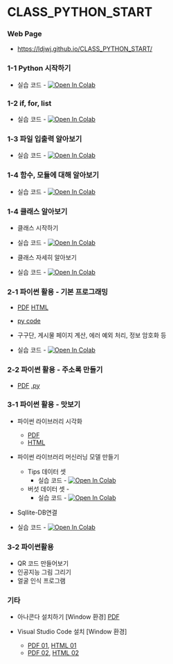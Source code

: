 # CLASS_PYTHON_START

### Web Page 
 * https://ldjwj.github.io/CLASS_PYTHON_START/

### 
### 1-1 Python 시작하기
 * 실습 코드 - [![Open In Colab](https://colab.research.google.com/assets/colab-badge.svg)](https://colab.research.google.com/github/LDJWJ/CLASS_PYTHON_START/blob/main/01_01_python_start.ipynb)

### 1-2 if, for, list
 * 실습 코드 - [![Open In Colab](https://colab.research.google.com/assets/colab-badge.svg)](https://colab.research.google.com/github/LDJWJ/CLASS_PYTHON_START/blob/main/01_02_python_start_if_for_list.ipynb)

### 1-3 파일 입출력 알아보기
 * 실습 코드 - [![Open In Colab](https://colab.research.google.com/assets/colab-badge.svg)](https://colab.research.google.com/github/LDJWJ/CLASS_PYTHON_START/blob/main/01_03_python_start_file.ipynb)

### 1-4 함수, 모듈에 대해 알아보기
 * 실습 코드 - [![Open In Colab](https://colab.research.google.com/assets/colab-badge.svg)](https://colab.research.google.com/github/LDJWJ/CLASS_PYTHON_START/blob/main/01_04_python_start_fnc_module.ipynb)

### 1-4 클래스 알아보기
 * 클래스 시작하기
 * 실습 코드 - [![Open In Colab](https://colab.research.google.com/assets/colab-badge.svg)](https://colab.research.google.com/github/LDJWJ/CLASS_PYTHON_START/blob/main/01_04_class_start_typeA.ipynb)
  
 * 클래스 자세히 알아보기
 * 실습 코드 - [![Open In Colab](https://colab.research.google.com/assets/colab-badge.svg)](https://colab.research.google.com/github/LDJWJ/CLASS_PYTHON_START/blob/main/01_04_class_start_typeB.ipynb)
  
### 2-1 파이썬 활용 - 기본 프로그래밍
 * [PDF](https://ldjwj.github.io/CLASS_PYTHON_START/02_01_programming_2204.pdf) [HTML](https://ldjwj.github.io/CLASS_PYTHON_START/02_01_programming_220413.html)
 * [py code](02_01_programming)
 * 구구단, 게시물 페이지 계산, 에러 예외 처리, 정보 암호화 등

 * 실습 코드 - [![Open In Colab](https://colab.research.google.com/assets/colab-badge.svg)](https://colab.research.google.com/github/LDJWJ/CLASS_PYTHON_START/blob/main/02_01_programming.ipynb)


### 2-2 파이썬 활용 - 주소록 만들기
 * [PDF](https://ldjwj.github.io/CLASS_PYTHON_START/02_02_python_start_contact_2204.pdf) [.py](02_02_programming_contact.py)

### 3-1 파이썬 활용 - 맛보기
 * 파이썬 라이브러리 시각화
   * [PDF](https://ldjwj.github.io/CLASS_PYTHON_START/03_01_Seaborn_Basic.pdf)
   * [HTML](https://ldjwj.github.io/CLASS_PYTHON_START/03_01_Seaborn_Basic.html)
   
 * 파이썬 라이브러리 머신러닝 모델 만들기
   * Tips 데이터 셋
     * 실습 코드 - [![Open In Colab](https://colab.research.google.com/assets/colab-badge.svg)](https://colab.research.google.com/github/LDJWJ/CLASS_PYTHON_START/blob/main/ch02_03_03_RandomForest_01_Tips_01.ipynb)
   * 버섯 데이터 셋 - 
     * 실습 코드 - [![Open In Colab](https://colab.research.google.com/assets/colab-badge.svg)](https://colab.research.google.com/github/LDJWJ/CLASS_PYTHON_START/blob/main/03_02_ml_start.ipynb)
   
 * Sqllite-DB연결
 * 실습 코드 - [![Open In Colab](https://colab.research.google.com/assets/colab-badge.svg)](https://colab.research.google.com/github/LDJWJ/CLASS_PYTHON_START/blob/main/03_03_DB.ipynb)


### 3-2 파이썬활용
  - QR 코드 만들어보기
  - 인공지능 그림 그리기
  - 얼굴 인식 프로그램 

### 기타
 * 아나콘다 설치하기 [Window 환경]
   [PDF](https://ldjwj.github.io/kagglebook/pdf_html/env01_anaconda_install_V11_2508.pdf)

 * Visual Studio Code 설치 [Window 환경]
   * [PDF 01](https://ldjwj.github.io/CLASS_PYTHON_START/03_[Window]01_visual_studio_code설치.pdf), [HTML 01](https://ldjwj.github.io/CLASS_PYTHON_START/03_[Window]01_visual_studio_code설치.html)
   * [PDF 02](https://ldjwj.github.io/CLASS_PYTHON_START/03_[Window]02_visual_studio_code설치(2).pdf), [HTML 02](https://ldjwj.github.io/CLASS_PYTHON_START/03_[Window]02_visual_studio_code설치(2).html)
